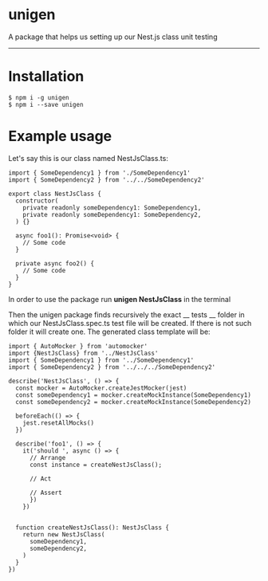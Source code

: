 # unigen

A package that helps us setting up our Nest.js class unit testing
___

# Installation

```
$ npm i -g unigen
$ npm i --save unigen
```

# Example usage
Let's say this is our class named NestJsClass.ts: 
```
import { SomeDependency1 } from './SomeDependency1'
import { SomeDependency2 } from '../../SomeDependency2'

export class NestJsClass {
  constructor(
    private readonly someDependency1: SomeDependency1,
    private readonly someDependency1: SomeDependency2,
  ) {}

  async foo1(): Promise<void> {
    // Some code
  }

  private async foo2() {
    // Some code
  }
}

```
In order to use the package run **unigen NestJsClass** in the terminal

Then the unigen package finds recursively the exact __ tests __ folder in which our NestJsClass.spec.ts test file will be created. If there is not such folder it will create one. The generated class template will be: 

```
import { AutoMocker } from 'automocker'
import {NestJsClass} from '../NestJsClass'
import { SomeDependency1 } from '../SomeDependency1'
import { SomeDependency2 } from '../../../SomeDependency2'

describe('NestJsClass', () => {
  const mocker = AutoMocker.createJestMocker(jest)
  const someDependency1 = mocker.createMockInstance(SomeDependency1)
  const someDependency2 = mocker.createMockInstance(SomeDependency2)

  beforeEach(() => {
    jest.resetAllMocks()
  })

  describe('foo1', () => {
    it('should ', async () => {
      // Arrange
      const instance = createNestJsClass();
      
      // Act
      
      // Assert
      })
    })

  
  function createNestJsClass(): NestJsClass {
    return new NestJsClass(
      someDependency1,
      someDependency2,
    )
  }
})
```

